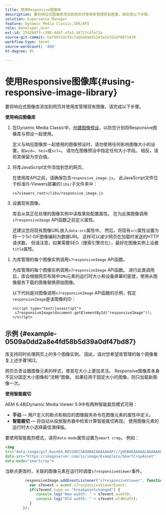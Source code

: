 ```yaml
---
title: 使用Responsive图像库
description: 要将响应式图像库添加到网页并使用库管理现有图像，请完成以下步骤。
solution: Experience Manager
feature: Dynamic Media Classic,SDK/API
role: Developer,User
exl-id: 2542b9f3-c398-4dbf-afa3-1671fc4fe72a
source-git-commit: baf8015dc93cfa6be0a841243a7e3524f06f1639
workflow-type: tm+mt
source-wordcount: '489'
ht-degree: 0%

---
```


# 使用Responsive图像库{#using-responsive-image-library}

要将响应式图像库添加到网页并使用库管理现有图像，请完成以下步骤。

**使用响应图像库**

1. 在Dynamic Media Classic中，[创建图像预设](https://experienceleague.adobe.com/docs/dynamic-media-classic/using/image-sizing/setting-image-presets.html#image-sizing)，以防您计划将Responsive图像库与预设一起使用。

   定义与响应图像库一起使用的图像预设时，请勿使用任何影响图像大小的设置，如`wid=`、`hei=`或`scl=`。 请勿在图像预设中指定任何大小字段。 相反，请将其保留为空白值。
1. 将库JavaScript文件添加到您的网页。

   在使用库API之前，请确保包含`responsive_image.js`。 此JavaScript文件位于标准IS-Viewers部署的`libs/`子文件夹中：

   `<s7viewers_root>/libs/responsive_image.js`
1. 设置现有图像。

   库会从其正在处理的图像实例中读取某些配置属性。 在为此类图像调用`s7responsiveImage` API函数之前定义属性。

   还建议您将现有图像URL放入`data-src`属性中。 然后，将现有`src`属性设置为将一个1x1 GIF图像编码为数据URI。 这样可以减少网页在加载时发送的HTTP请求数。 但请注意，如果需要SEO（搜索引擎优化），最好在图像实例上设置`title`属性。

<!--
   The following is an example of defining `data-breakpoints` attribute for the image and using a 1x1 GIF encoded as Data URI:

   ```
   <img src="data:image/gif;base64,R0lGODlhAQABAIAAAAAAAP///yH5BAEAAAAALAAAAAABAAEAAAIBRAA7" data-src="https://s7d9.scene7.com/is/image/Scene7SharedAssets/Backpack_B" data-breakpoints="360,720,940">
   ```
-->

1. 为库管理的每个图像实例调用`s7responsiveImage` API函数。

   为库管理的每个图像实例调用`s7responsiveImage` API函数。 进行此类调用后，库会根据网页布局中`IMG`元素的运行时大小和设备屏幕的密度，使用从图像服务下载的图像替换原始图像。

   以下代码是对图像调用`s7responsiveImage` API函数的示例，假定`responsiveImage`是该图像的ID：

   ```
   <script type="text/javascript"> 
    s7responsiveImage(document.getElementById("responsiveImage")); 
   </script>
   ```

## 示例 {#example-0509a0dd2a8e4fd58b5d39a0df47bd87}

库支持同时处理网页上的多个图像实例。 因此，请对您希望库管理的每个图像重复上述步骤1和2。

网页负责设置图像元素的样式，使其在大小上更加灵活。 Responsive图像库本身不区分固定大小图像和“流畅”图像。 如果应用于固定大小的图像，则只加载新图像一次。

<!--
The following code is a complete example of a trivial web page that has a single fluid image managed by the Responsive Image library. The example contains extra CSS styling to make the image "responsive" to the web browser window size:

```html {.line-numbers}
<!DOCTYPE html> 
<html> 
 <head> 
  <style type="text/css"> 
  .container { 
   width: 50%; 
  } 
  .fluidimage { 
   max-width: 100%; 
  } 
  </style> 
 </head> 
 <body> 
  <div class="container"> 
   <img id="responsiveImage" src="data:image/gif;base64,R0lGODlhAQABAIAAAAAAAP///yH5BAEAAAAALAAAAAABAAEAAAIBRAA7" data-src="https://s7d9.scene7.com/is/image/Scene7SharedAssets/Backpack_B" data-breakpoints="200,400,600,800" class="fluidimage"> 
  </div> 
  <script type="text/javascript" src="https://s7d9.scene7.com/s7viewers/libs/responsive_image.js"></script> 
  <script type="text/javascript"> 
   s7responsiveImage(document.getElementById("responsiveImage")); 
  </script> 
 </body> 
</html>

```
-->

**使用智能裁切**

AEM 6.4和Dynamic Media Viewer 5.9中有两种智能裁剪模式可用：

* **手动** — 用户定义的断点和相应的图像服务命令在图像元素的属性中定义。
* **智能裁切** — 将自动从投放服务器中检索计算智能裁切再现。 使用图像元素的运行时大小选择最佳演绎版。

要使用智能裁剪模式，请将`data-mode`属性设置为`smart crop`。 例如：

```html {.line-numbers}
<img 
src="data:image/gif;base64,R0lGODlhAQABAIAAAAAAAP///yH5BAEAAAAALAAAAAABAAEAAAIBRAA7" 
data-src="https://imageserver.com/is/image/ExampleCo/SmartCropAsset" 
data-mode="smartcrop">
```

当断点更改时，关联的图像元素在运行时调度`s7responsiveViewer`事件。

```javascript {.line-numbers}
         responsiveImage.addEventListener("s7responsiveViewer", function (event) { 
           var s7event = event.s7responsiveViewerEvent; 
           if(s7event.type == "breakpointchanged") { 
              console.log("New width: " + s7event.width); 
              console.log("Old width: " + s7event.oldWidth); 
           } 
        });
```
